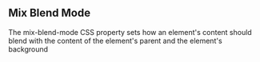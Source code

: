 ## Mix Blend Mode

The mix-blend-mode CSS property sets how an element's content should blend with the content of the element's parent and the element's background
